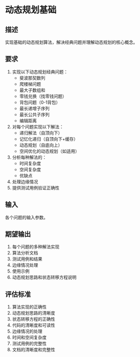 # 动态规划基础

## 描述
实现基础的动态规划算法，解决经典问题并理解动态规划的核心概念。

## 要求
1. 实现以下动态规划经典问题：
   - 斐波那契数列
   - 爬楼梯问题
   - 最大子数组和
   - 零钱兑换（找零钱问题）
   - 背包问题（0-1背包）
   - 最长递增子序列
   - 最长公共子序列
   - 编辑距离
2. 对每个问题实现以下解法：
   - 递归解法（自顶向下）
   - 记忆化递归（自顶向下+缓存）
   - 动态规划（自底向上）
   - 空间优化的动态规划（如适用）
3. 分析每种解法的：
   - 时间复杂度
   - 空间复杂度
   - 优缺点
4. 处理边缘情况
5. 提供测试用例验证正确性

## 输入
各个问题的输入参数。

## 期望输出
1. 每个问题的多种解法实现
2. 算法分析文档
3. 测试用例和结果
4. 边缘情况处理
5. 使用示例
6. 动态规划思路和状态转移方程说明

## 评估标准
1. 算法实现的正确性
2. 动态规划思路的清晰度
3. 状态转移方程的正确性
4. 代码的清晰度和可读性
5. 边缘情况的处理
6. 时间和空间复杂度
7. 测试用例的完整性
8. 文档的清晰度和完整性
